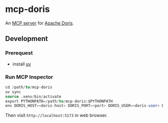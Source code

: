 # mcp-doris

An [MCP server](https://modelcontextprotocol.io/introduction) for [Apache Doris](https://doris.apache.org/).

## Development

### Prerequest

- install [uv](https://docs.astral.sh/uv)

### Run MCP Inspector

```sql
cd /path/to/mcp-doris
uv sync
source .venv/bin/activate
export PYTHONPATH=/path/to/mcp-doris:$PYTHONPATH
env DORIS_HOST=<doris-host> DORIS_PORT=<port> DORIS_USER=<doris-user> DORIS_PASSWORD=<doris-pwd> mcp dev mcp_doris/mcp_server.py
```

Then visit `http://localhost:5173` in web browser.

